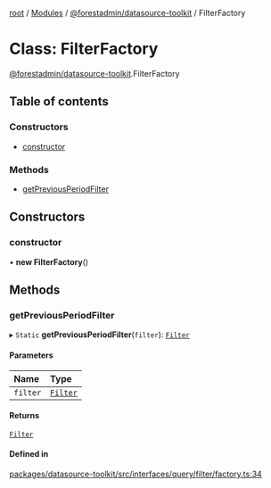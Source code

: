 [root](../README.md) / [Modules](../modules.md) / [@forestadmin/datasource-toolkit](../modules/forestadmin_datasource_toolkit.md) / FilterFactory

# Class: FilterFactory

[@forestadmin/datasource-toolkit](../modules/forestadmin_datasource_toolkit.md).FilterFactory

## Table of contents

### Constructors

- [constructor](forestadmin_datasource_toolkit.FilterFactory.md#constructor)

### Methods

- [getPreviousPeriodFilter](forestadmin_datasource_toolkit.FilterFactory.md#getpreviousperiodfilter)

## Constructors

### constructor

• **new FilterFactory**()

## Methods

### getPreviousPeriodFilter

▸ `Static` **getPreviousPeriodFilter**(`filter`): [`Filter`](forestadmin_datasource_toolkit.Filter.md)

#### Parameters

| Name | Type |
| :------ | :------ |
| `filter` | [`Filter`](forestadmin_datasource_toolkit.Filter.md) |

#### Returns

[`Filter`](forestadmin_datasource_toolkit.Filter.md)

#### Defined in

[packages/datasource-toolkit/src/interfaces/query/filter/factory.ts:34](https://github.com/ForestAdmin/agent-nodejs/blob/fba2435/packages/datasource-toolkit/src/interfaces/query/filter/factory.ts#L34)
